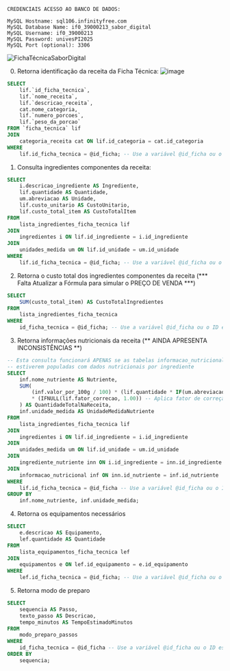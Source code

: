 ```
CREDENCIAIS ACESSO AO BANCO DE DADOS:

MySQL Hostname: sql106.infinityfree.com
MySQL Database Name: if0_39000213_sabor_digital
MySQL Username: if0_39000213
MySQL Password: univesPI2025
MySQL Port (optional): 3306
```

![FichaTécnicaSaborDigital](https://github.com/user-attachments/assets/e3e956e6-5fb7-4640-84dc-45f3076ef876)

0) Retorna identificação da receita da Ficha Técnica:
![image](https://github.com/user-attachments/assets/264508f5-cde0-44a1-b91a-df18139c00f8)

```sql
SELECT 
	lif.`id_ficha_tecnica`,
    lif.`nome_receita`,
    lif.`descricao_receita`,
    cat.nome_categoria, 
    lif.`numero_porcoes`,
    lif.`peso_da_porcao`
FROM `ficha_tecnica` lif
JOIN
    categoria_receita cat ON lif.id_categoria = cat.id_categoria
WHERE
    lif.id_ficha_tecnica = @id_ficha; -- Use a variável @id_ficha ou o ID específico da ficha
```

1) Consulta ingredientes componentes da receita:

```sql
SELECT
    i.descricao_ingrediente AS Ingrediente,
    lif.quantidade AS Quantidade,
    um.abreviacao AS Unidade,
    lif.custo_unitario AS CustoUnitario,
    lif.custo_total_item AS CustoTotalItem
FROM
    lista_ingredientes_ficha_tecnica lif
JOIN
    ingredientes i ON lif.id_ingrediente = i.id_ingrediente
JOIN
    unidades_medida um ON lif.id_unidade = um.id_unidade
WHERE
    lif.id_ficha_tecnica = @id_ficha; -- Use a variável @id_ficha ou o ID específico da ficha
```


2) Retorna o custo total dos ingredientes componentes da receita (*** Falta Atualizar a Fórmula para simular o PREÇO DE VENDA ***)

```sql
SELECT
    SUM(custo_total_item) AS CustoTotalIngredientes
FROM
    lista_ingredientes_ficha_tecnica
WHERE
    id_ficha_tecnica = @id_ficha; -- Use a variável @id_ficha ou o ID específico da ficha
```


3) Retorna informações nutricionais da receita (** AINDA APRESENTA INCONSISTÊNCIAS **)

```sql
-- Esta consulta funcionará APENAS se as tabelas informacao_nutricional e ingrediente_nutriente
-- estiverem populadas com dados nutricionais por ingrediente
SELECT
    inf.nome_nutriente AS Nutriente,
    SUM(
        (inf.valor_por_100g / 100) * (lif.quantidade * IF(um.abreviacao = 'kg', 1000, IF(um.abreviacao = 'g', 1, IF(um.abreviacao = 'ml', 1, 0)))) -- Converte a quantidade do ingrediente para gramas para o cálculo
        * (IFNULL(lif.fator_correcao, 1.00)) -- Aplica fator de correção se existir
    ) AS QuantidadeTotalNaReceita,
    inf.unidade_medida AS UnidadeMedidaNutriente
FROM
    lista_ingredientes_ficha_tecnica lif
JOIN
    ingredientes i ON lif.id_ingrediente = i.id_ingrediente
JOIN
    unidades_medida um ON lif.id_unidade = um.id_unidade
JOIN
    ingrediente_nutriente inn ON i.id_ingrediente = inn.id_ingrediente
JOIN
    informacao_nutricional inf ON inn.id_nutriente = inf.id_nutriente
WHERE
    lif.id_ficha_tecnica = @id_ficha -- Use a variável @id_ficha ou o ID específico da ficha
GROUP BY
    inf.nome_nutriente, inf.unidade_medida;
```


4) Retorna os equipamentos necessários
```sql
SELECT
    e.descricao AS Equipamento,
    lef.quantidade AS Quantidade
FROM
    lista_equipamentos_ficha_tecnica lef
JOIN
    equipamentos e ON lef.id_equipamento = e.id_equipamento
WHERE
    lef.id_ficha_tecnica = @id_ficha; -- Use a variável @id_ficha ou o ID específico da ficha
```

5) Retorna modo de preparo

```sql
SELECT
    sequencia AS Passo,
    texto_passo AS Descricao,
    tempo_minutos AS TempoEstimadoMinutos
FROM
    modo_preparo_passos
WHERE
    id_ficha_tecnica = @id_ficha -- Use a variável @id_ficha ou o ID específico da ficha
ORDER BY
    sequencia;
```
